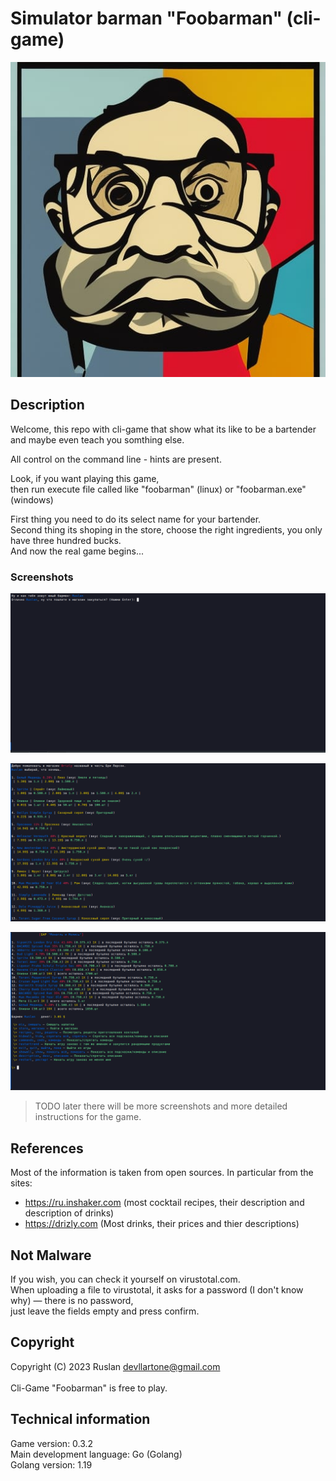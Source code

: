 
# Simulator barman "Foobarman" (cli-game)

<p align="center">
  <img src="./assets/logogame.jpg" alt="Foobarman cli-game"/>
</p>

## Description

Welcome, this repo with cli-game that show what its like to be a bartender <br>
and maybe even teach you somthing else.

All control on the command line - hints are present.

Look, if you want playing this game, <br>
then run execute file called like "foobarman" (linux) or "foobarman.exe" (windows) <br>

First thing you need to do its select name for your bartender. <br>
Second thing its shoping in the store, choose the right ingredients, you only have three hundred bucks. <br>
And now the real game begins... 


### Screenshots

<p align="center">
  <img src="./assets/start_game.png" alt="Foobarman cli-game (start game)"/>
</p>
<p align="center">
  <img src="./assets/store.png" alt="Foobarman cli-game (store)"/>
</p>
<p align="center">
  <img src="./assets/bar.png" alt="Foobarman cli-game (bar)"/>
</p>

> TODO later there will be more screenshots and more detailed instructions for the game.

## References

Most of the information is taken from open sources. In particular from the sites:
- https://ru.inshaker.com (most cocktail recipes, their description and description of drinks)
- https://drizly.com (Most drinks, their prices and thier descriptions)

## Not Malware 

If you wish, you can check it yourself on virustotal.com. <br>
When uploading a file to virustotal, it asks for a password (I don't know why) — there is no password, <br>
just leave the fields empty and press confirm. <br>

## Copyright

Copyright (C) 2023 Ruslan <devllartone@gmail.com> <br>
<br>
Cli-Game "Foobarman" is free to play. <br>

## Technical information

Game version: 0.3.2 <br>
Main development language: Go (Golang) <br>
Golang version: 1.19 <br>
